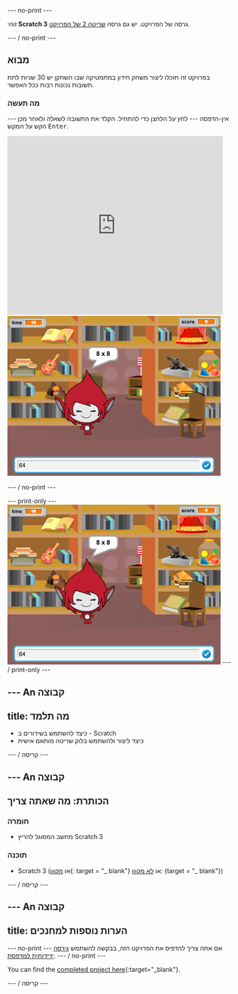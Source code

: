 \--- no-print \---

זוהי **Scratch 3** גרסה של הפרויקט. יש גם גרסה [שריטה 2 של הפרויקט](https://projects.raspberrypi.org/en/projects/brain-game-scratch2).

\--- / no-print \---

## מבוא

בפרויקט זה תוכלו ליצור משחק חידון במתמטיקה שבו השחקן יש 30 שניות לתת תשובות נכונות רבות ככל האפשר.

### מה תעשה

\--- אין-הדפסה \--- לחץ על הלחצן כדי להתחיל. הקלד את התשובה לשאלה ולאחר מכן הקש על המקש <kbd>Enter</kbd>.

<div class="scratch-preview">
  <iframe allowtransparency="true" width="485" height="402" src="https://scratch.mit.edu/projects/embed/250234955/?autostart=false" frameborder="0" scrolling="no"></iframe>
  <img src="images/brain-final.png">
</div>

\--- / no-print \---

\--- print-only \--- ![Brain Game](images/brain-final.png) \--- / print-only \---

## \--- An קבוצה

## title: מה תלמד

+ כיצד להשתמש בשידורים ב - Scratch
+ כיצד ליצור ולהשתמש בלוק שריטה מותאם אישית

\--- / קריסה \---

## \--- An קבוצה

## הכותרת: מה שאתה צריך

### חומרה

+ מחשב המסוגל להריץ Scratch 3

### תוכנה

+ Scratch 3 (או [מקוון](http://rpf.io/scratchon){: target = "_ blank"} או [לא מקוון](http://rpf.io/scratchoff): {target = "_ blank"})

\--- / קריסה \---

## \--- An קבוצה

## title: הערות נוספות למחנכים

\--- no-print \--- אם אתה צריך להדפיס את הפרויקט הזה, בבקשה להשתמש [גירסה ידידותית למדפסת](https://projects.raspberrypi.org/en/projects/brain-game/print). \--- / no-print \---

You can find the [completed project here](http://rpf.io/p/en/brain-game-get){:target="_blank"}.

\--- / קריסה \---